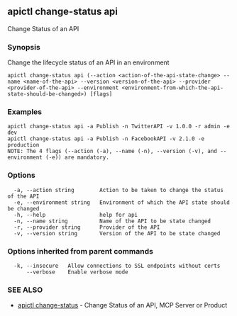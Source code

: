 ## apictl change-status api

Change Status of an API

### Synopsis

Change the lifecycle status of an API in an environment

```
apictl change-status api (--action <action-of-the-api-state-change> --name <name-of-the-api> --version <version-of-the-api> --provider <provider-of-the-api> --environment <environment-from-which-the-api-state-should-be-changed>) [flags]
```

### Examples

```
apictl change-status api -a Publish -n TwitterAPI -v 1.0.0 -r admin -e dev
apictl change-status api -a Publish -n FacebookAPI -v 2.1.0 -e production
NOTE: The 4 flags (--action (-a), --name (-n), --version (-v), and --environment (-e)) are mandatory.
```

### Options

```
  -a, --action string        Action to be taken to change the status of the API
  -e, --environment string   Environment of which the API state should be changed
  -h, --help                 help for api
  -n, --name string          Name of the API to be state changed
  -r, --provider string      Provider of the API
  -v, --version string       Version of the API to be state changed
```

### Options inherited from parent commands

```
  -k, --insecure   Allow connections to SSL endpoints without certs
      --verbose    Enable verbose mode
```

### SEE ALSO

* [apictl change-status](apictl_change-status.md)	 - Change Status of an API, MCP Server or Product

